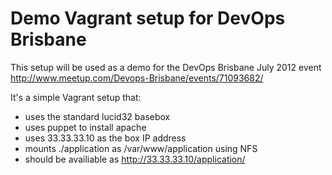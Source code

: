 # Demo Vagrant setup for DevOps Brisbane

This setup will be used as a demo for the DevOps Brisbane July 2012 event
http://www.meetup.com/Devops-Brisbane/events/71093682/

It's a simple Vagrant setup that:
* uses the standard lucid32 basebox
* uses puppet to install apache
* uses 33.33.33.10 as the box IP address
* mounts ./application as /var/www/application using NFS
* should be availiable as http://33.33.33.10/application/

